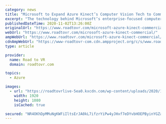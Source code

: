 ```yaml
---
category: news
title: "Microsoft to Expand Azure Kinect’s Computer Vision Tech to Commercial Market"
excerpt: "The technology behind Microsoft’s enterprise-focused computer vision camera, the Azure Kinect developer kit, will soon find its way into commercial products. Microsoft is collaborating with two companies,"
publishedDateTime: 2020-11-02T13:26:00Z
originalUrl: "https://www.roadtovr.com/microsoft-azure-kinect-commercial/"
webUrl: "https://www.roadtovr.com/microsoft-azure-kinect-commercial/"
ampWebUrl: "https://www.roadtovr.com/microsoft-azure-kinect-commercial/amp/"
cdnAmpWebUrl: "https://www-roadtovr-com.cdn.ampproject.org/c/s/www.roadtovr.com/microsoft-azure-kinect-commercial/amp/"
type: article

provider:
  name: Road to VR
  domain: roadtovr.com

topics:
  - Azure

images:
  - url: "https://roadtovrlive-5ea0.kxcdn.com/wp-content/uploads/2020/11/azure-kinect.jpg"
    width: 1920
    height: 1080
    isCached: true

secured: "NR4OKhDpMMuNgKWFiIltsErJA0kL7ifzrYiPw4yJHxf7eDYvbHOEPByinYGZac3JPkdtNQYuzuiEnWPXBq8NIOXN78MtJt7vYV87DUAHzkX6NTrkwScfOHVpPRmF7vWy2Sr0hZpVTgNPkLWLBYDUNTsq6Ji5mZf0pgXqdsf9iA9VYLVfiOLD6rcM+m52h+YZfdX5/rql5fNjhYrl5yRdjxNLoQ/BBvvyZDQqSRaklvBT0rj6PFGDyFdmh3T6ipMK0BXyAI8iqDcibHYCOmNU2yaKCR2kRGtOogHBCHQk8OZZU2ZIvVWbhp8TJcON+PQ++FRx35b9WbjvJDXJyI9OACUGOmlthgKISzPjcM+3iBc=;pz4noxB6ZalNzPhBGh20gw=="
---
```


